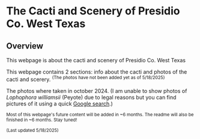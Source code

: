 # The Cacti and Scenery of Presidio Co. West Texas
## Overview
This webpage is about the cacti and scenery of Presidio Co. West Texas

This webpage contains 2 sections: info about the cacti and photos of the cacti and scerery. <sup>(The photos have not been added yet as of 5/18/2025)</sup>

The photos where taken in october 2024. (I am unable to show photos of *Lophophora williamsii* (Peyote) due to legal reasons but you can find pictures of it using a quick <a href="https://www.google.com/search?gs_ssp=eJzj4tDP1Tcws0iyMGD0Es3JL8gAoaJEhfLMnJzMxNzizEwAqcYLNg&q=lophophora+williamsii&rlz=1C1GCEU_enUS1160US1160&oq=lop&gs_lcrp=EgZjaHJvbWUqDAgBEC4YJxiABBiKBTIZCAAQRRg5GEMYRhiDARj5ARixAxiABBiKBTIMCAEQLhgnGIAEGIoFMg8IAhAAGEMYyQMYgAQYigUyDAgDEAAYQxiABBiKBTIZCAQQLhiDARivARjHARiSAxixAxiABBiOBTIKCAUQABixAxiABDINCAYQABiSAxiABBiKBTIHCAcQABiPAjIHCAgQABiPAjIHCAkQABiPAtIBCTM4MzJqMGoxNagCCLACAfEF06ec3qrmlPw&sourceid=chrome&ie=UTF-8">Google search</a>.)

<sub>Most of this webpage's future content will be added in ~6 months. The readme will also be finished in ~6 months. Stay tuned!</sub>

<sub>(Last updated 5/18/2025)</sub>
